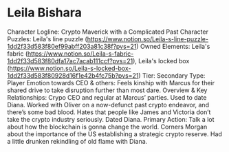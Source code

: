 # Leila Bishara

Character Logline: Crypto Maverick with a Complicated Past
Character Puzzles: Leila's line puzzle (https://www.notion.so/Leila-s-line-puzzle-1dd2f33d583f80ef99abff203a81c38f?pvs=21)
Owned Elements: Leila's fabric (https://www.notion.so/Leila-s-fabric-1dd2f33d583f80dfa17ac7acab111ccf?pvs=21), Leila's locked box (https://www.notion.so/Leila-s-locked-box-1dd2f33d583f80928d16f1e42b4fc75b?pvs=21)
Tier: Secondary
Type: Player
Emotion towards CEO & others: Feels kinship with Marcus for their shared drive to take disruption further than most dare.
Overview & Key Relationships: Crypo CEO and regular at Marcus’ parties.  Used to date Diana. Worked with Oliver on a now-defunct past crypto endeavor, and there’s some bad blood.  Hates that people like James and Victoria don’t take the crypto industry seriously. Dated Diana. 
Primary Action: Talk a lot about how the blockchain is gonna change the world. Corners Morgan about the importance of the US establishing a strategic crypto reserve.  Had a little drunken rekindling of old flame with Diana.